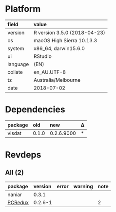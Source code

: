 # Platform

|field    |value                        |
|:--------|:----------------------------|
|version  |R version 3.5.0 (2018-04-23) |
|os       |macOS High Sierra 10.13.3    |
|system   |x86_64, darwin15.6.0         |
|ui       |RStudio                      |
|language |(EN)                         |
|collate  |en_AU.UTF-8                  |
|tz       |Australia/Melbourne          |
|date     |2018-07-02                   |

# Dependencies

|package |old   |new        |Δ  |
|:-------|:-----|:----------|:--|
|visdat  |0.1.0 |0.2.6.9000 |*  |

# Revdeps

## All (2)

|package                        |version |error |warning |note |
|:------------------------------|:-------|:-----|:-------|:----|
|naniar                         |0.3.1   |      |        |     |
|[PCRedux](problems.md#pcredux) |0.2.6-1 |      |        |2    |


